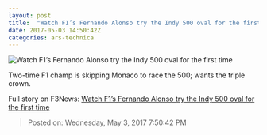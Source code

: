 ```yaml
---
layout: post
title:  "Watch F1’s Fernando Alonso try the Indy 500 oval for the first time"
date: 2017-05-03 14:50:42Z
categories: ars-technica
---
```


![Watch F1’s Fernando Alonso try the Indy 500 oval for the first time](https://cdn.arstechnica.net/wp-content/uploads/2017/05/alonso-indycar-4-760x380.jpg)

Two-time F1 champ is skipping Monaco to race the 500; wants the triple crown.


Full story on F3News: [Watch F1’s Fernando Alonso try the Indy 500 oval for the first time](http://www.f3nws.com/n/YuXZsH)

> Posted on: Wednesday, May 3, 2017 7:50:42 PM
